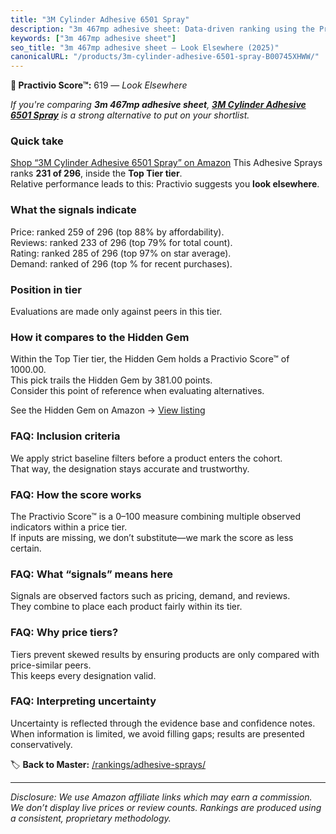 ```yaml
---
title: "3M Cylinder Adhesive 6501 Spray"
description: "3m 467mp adhesive sheet: Data-driven ranking using the Practivio Score™. Positioned by quality, value, demand, findability, momentum."
keywords: ["3m 467mp adhesive sheet"]
seo_title: "3m 467mp adhesive sheet — Look Elsewhere (2025)"
canonicalURL: "/products/3m-cylinder-adhesive-6501-spray-B00745XHWW/"
---
```


**🚫 Practivio Score™:** 619 — _Look Elsewhere_


*If you're comparing **3m 467mp adhesive sheet**, **[3M Cylinder Adhesive 6501 Spray](https://www.amazon.com/dp/B00745XHWW?tag=practivio-20)** is a strong alternative to put on your shortlist.*
### Quick take
[Shop “3M Cylinder Adhesive 6501 Spray” on Amazon](https://www.amazon.com/dp/B00745XHWW?tag=practivio-20)
This Adhesive Sprays ranks **231 of 296**, inside the **Top Tier tier**.  
Relative performance leads to this: Practivio suggests you **look elsewhere**.

### What the signals indicate
Price: ranked 259 of 296 (top 88% by affordability).  
Reviews: ranked 233 of 296 (top 79% for total count).  
Rating: ranked 285 of 296 (top 97% on star average).  
Demand: ranked  of 296 (top % for recent purchases).

### Position in tier
Evaluations are made only against peers in this tier.

### How it compares to the Hidden Gem
Within the Top Tier tier, the Hidden Gem holds a Practivio Score™ of 1000.00.  
This pick trails the Hidden Gem by 381.00 points.  
Consider this point of reference when evaluating alternatives.  

See the Hidden Gem on Amazon → [View listing](https://www.amazon.com/dp/B0B191V6VJ?tag=practivio-20)

### FAQ: Inclusion criteria
We apply strict baseline filters before a product enters the cohort.  
That way, the designation stays accurate and trustworthy.

### FAQ: How the score works
The Practivio Score™ is a 0–100 measure combining multiple observed indicators within a price tier.  
If inputs are missing, we don’t substitute—we mark the score as less certain.

### FAQ: What “signals” means here
Signals are observed factors such as pricing, demand, and reviews.  
They combine to place each product fairly within its tier.

### FAQ: Why price tiers?
Tiers prevent skewed results by ensuring products are only compared with price-similar peers.  
This keeps every designation valid.

### FAQ: Interpreting uncertainty
Uncertainty is reflected through the evidence base and confidence notes.  
When information is limited, we avoid filling gaps; results are presented conservatively.


🏷️ **Back to Master:** [/rankings/adhesive-sprays/](/rankings/adhesive-sprays/)

---
_Disclosure: We use Amazon affiliate links which may earn a commission. We don’t display live prices or review counts. Rankings are produced using a consistent, proprietary methodology._
